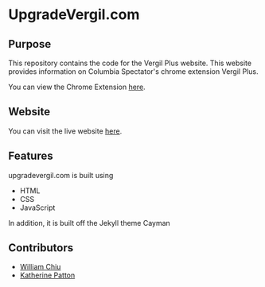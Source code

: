# UpgradeVergil.com

## Purpose
This repository contains the code for the Vergil Plus website. This website provides information on Columbia Spectator's chrome extension Vergil Plus. 

You can view the Chrome Extension [here](https://chrome.google.com/webstore/detail/vergil%20/fmnpigaaakmkakgbpfodkgighdnhnnbp?authuser=3).

## Website
You can visit the live website [here](http://upgradevergil.com).

## Features
upgradevergil.com is built using 
* HTML
* CSS
* JavaScript

In addition, it is built off the Jekyll theme Cayman

## Contributors
- [William Chiu](https://github.com/WilliamChiu)
- [Katherine Patton](https://github.com/kyp2106) 




